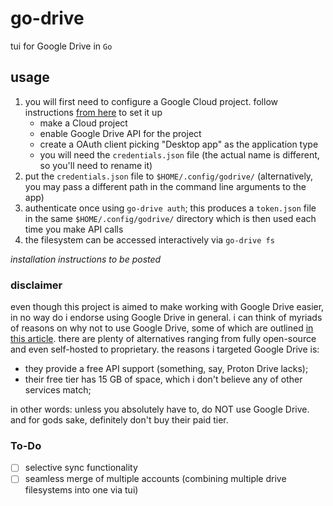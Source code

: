 # go-drive

tui for Google Drive in `Go`

## usage

1. you will first need to configure a Google Cloud project. follow instructions [from here](https://developers.google.com/workspace/drive/api/quickstart/go) to set it up
    - make a Cloud project
    - enable Google Drive API for the project
    - create a OAuth client picking "Desktop app" as the application type
    - you will need the `credentials.json` file (the actual name is different, so you'll need to rename it)
2. put the `credentials.json` file to `$HOME/.config/godrive/` (alternatively, you may pass a different path in the command line arguments to the app)
3. authenticate once using `go-drive auth`; this produces a `token.json` file in the same `$HOME/.config/godrive/` directory which is then used each time you make API calls
4. the filesystem can be accessed interactively via `go-drive fs`

*installation instructions to be posted*

### disclaimer

even though this project is aimed to make working with Google Drive easier, in no way do i endorse using Google Drive in general. i can think of myriads of reasons on why not to use Google Drive, some of which are outlined [in this article](https://proton.me/blog/is-google-drive-secure). there are plenty of alternatives ranging from fully open-source and even self-hosted to proprietary. the reasons i targeted Google Drive is:
- they provide a free API support (something, say, Proton Drive lacks);
- their free tier has 15 GB of space, which i don't believe any of other services match;

in other words: unless you absolutely have to, do NOT use Google Drive. and for gods sake, definitely don't buy their paid tier.

### To-Do

- [ ] selective sync functionality
- [ ] seamless merge of multiple accounts (combining multiple drive filesystems into one via tui)
